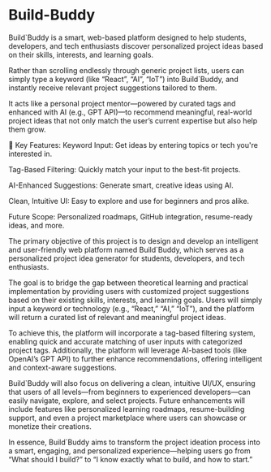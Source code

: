 # Build-Buddy

Build`Buddy is a smart, web-based platform designed to help students, developers, and tech enthusiasts discover personalized project ideas based on their skills, interests, and learning goals.

Rather than scrolling endlessly through generic project lists, users can simply type a keyword (like “React”, “AI”, “IoT”) into Build`Buddy, and instantly receive relevant project suggestions tailored to them.

It acts like a personal project mentor—powered by curated tags and enhanced with AI (e.g., GPT API)—to recommend meaningful, real-world project ideas that not only match the user’s current expertise but also help them grow.

🔧 Key Features:
Keyword Input: Get ideas by entering topics or tech you're interested in.

Tag-Based Filtering: Quickly match your input to the best-fit projects.

AI-Enhanced Suggestions: Generate smart, creative ideas using AI.

Clean, Intuitive UI: Easy to explore and use for beginners and pros alike.

Future Scope: Personalized roadmaps, GitHub integration, resume-ready ideas, and more.

The primary objective of this project is to design and develop an intelligent and user-friendly web platform named Build`Buddy, which serves as a personalized project idea generator for students, developers, and tech enthusiasts.

The goal is to bridge the gap between theoretical learning and practical implementation by providing users with customized project suggestions based on their existing skills, interests, and learning goals. Users will simply input a keyword or technology (e.g., “React,” “AI,” “IoT”), and the platform will return a curated list of relevant and meaningful project ideas.

To achieve this, the platform will incorporate a tag-based filtering system, enabling quick and accurate matching of user inputs with categorized project tags. Additionally, the platform will leverage AI-based tools (like OpenAI’s GPT API) to further enhance recommendations, offering intelligent and context-aware suggestions.

Build`Buddy will also focus on delivering a clean, intuitive UI/UX, ensuring that users of all levels—from beginners to experienced developers—can easily navigate, explore, and select projects. Future enhancements will include features like personalized learning roadmaps, resume-building support, and even a project marketplace where users can showcase or monetize their creations.

In essence, Build`Buddy aims to transform the project ideation process into a smart, engaging, and personalized experience—helping users go from “What should I build?” to “I know exactly what to build, and how to start.”
